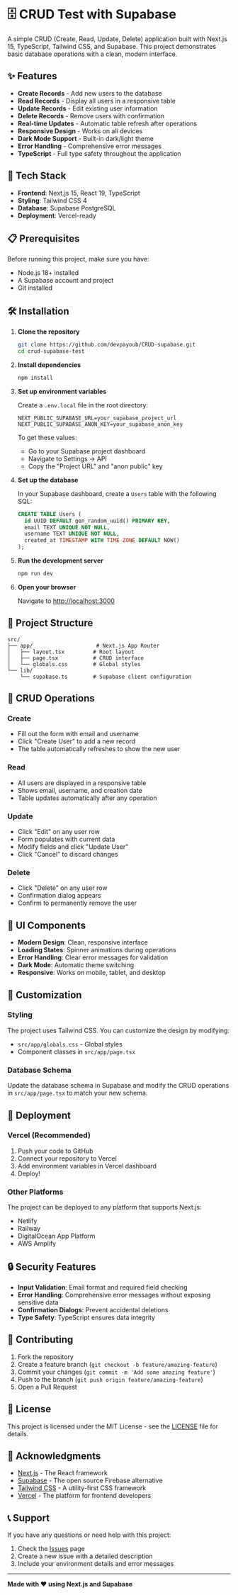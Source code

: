 # 🗄️ CRUD Test with Supabase

A simple CRUD (Create, Read, Update, Delete) application built with Next.js 15, TypeScript, Tailwind CSS, and Supabase. This project demonstrates basic database operations with a clean, modern interface.

## ✨ Features

- **Create Records** - Add new users to the database
- **Read Records** - Display all users in a responsive table
- **Update Records** - Edit existing user information
- **Delete Records** - Remove users with confirmation
- **Real-time Updates** - Automatic table refresh after operations
- **Responsive Design** - Works on all devices
- **Dark Mode Support** - Built-in dark/light theme
- **Error Handling** - Comprehensive error messages
- **TypeScript** - Full type safety throughout the application

## 🚀 Tech Stack

- **Frontend**: Next.js 15, React 19, TypeScript
- **Styling**: Tailwind CSS 4
- **Database**: Supabase PostgreSQL
- **Deployment**: Vercel-ready

## 📋 Prerequisites

Before running this project, make sure you have:

- Node.js 18+ installed
- A Supabase account and project
- Git installed

## 🛠️ Installation

1. **Clone the repository**
   ```bash
   git clone https://github.com/devpayoub/CRUD-supabase.git
   cd crud-supabase-test
   ```

2. **Install dependencies**
   ```bash
   npm install
   ```

3. **Set up environment variables**
   
   Create a `.env.local` file in the root directory:
   ```env
   NEXT_PUBLIC_SUPABASE_URL=your_supabase_project_url
   NEXT_PUBLIC_SUPABASE_ANON_KEY=your_supabase_anon_key
   ```

   To get these values:
   - Go to your Supabase project dashboard
   - Navigate to Settings → API
   - Copy the "Project URL" and "anon public" key

4. **Set up the database**

   In your Supabase dashboard, create a `Users` table with the following SQL:
   ```sql
   CREATE TABLE Users (
     id UUID DEFAULT gen_random_uuid() PRIMARY KEY,
     email TEXT UNIQUE NOT NULL,
     username TEXT UNIQUE NOT NULL,
     created_at TIMESTAMP WITH TIME ZONE DEFAULT NOW()
   );
   ```

5. **Run the development server**
   ```bash
   npm run dev
   ```

6. **Open your browser**
   
   Navigate to [http://localhost:3000](http://localhost:3000)

## 📁 Project Structure

```
src/
├── app/                    # Next.js App Router
│   ├── layout.tsx         # Root layout
│   ├── page.tsx           # CRUD interface
│   └── globals.css        # Global styles
└── lib/
    └── supabase.ts        # Supabase client configuration
```

## 🔄 CRUD Operations

### Create
- Fill out the form with email and username
- Click "Create User" to add a new record
- The table automatically refreshes to show the new user

### Read
- All users are displayed in a responsive table
- Shows email, username, and creation date
- Table updates automatically after any operation

### Update
- Click "Edit" on any user row
- Form populates with current data
- Modify fields and click "Update User"
- Click "Cancel" to discard changes

### Delete
- Click "Delete" on any user row
- Confirmation dialog appears
- Confirm to permanently remove the user

## 🎨 UI Components

- **Modern Design**: Clean, responsive interface
- **Loading States**: Spinner animations during operations
- **Error Handling**: Clear error messages for validation
- **Dark Mode**: Automatic theme switching
- **Responsive**: Works on mobile, tablet, and desktop

## 🔧 Customization

### Styling
The project uses Tailwind CSS. You can customize the design by modifying:
- `src/app/globals.css` - Global styles
- Component classes in `src/app/page.tsx`

### Database Schema
Update the database schema in Supabase and modify the CRUD operations in `src/app/page.tsx` to match your new schema.

## 🚀 Deployment

### Vercel (Recommended)
1. Push your code to GitHub
2. Connect your repository to Vercel
3. Add environment variables in Vercel dashboard
4. Deploy!

### Other Platforms
The project can be deployed to any platform that supports Next.js:
- Netlify
- Railway
- DigitalOcean App Platform
- AWS Amplify

## 🔒 Security Features

- **Input Validation**: Email format and required field checking
- **Error Handling**: Comprehensive error messages without exposing sensitive data
- **Confirmation Dialogs**: Prevent accidental deletions
- **Type Safety**: TypeScript ensures data integrity

## 🤝 Contributing

1. Fork the repository
2. Create a feature branch (`git checkout -b feature/amazing-feature`)
3. Commit your changes (`git commit -m 'Add some amazing feature'`)
4. Push to the branch (`git push origin feature/amazing-feature`)
5. Open a Pull Request

## 📝 License

This project is licensed under the MIT License - see the [LICENSE](LICENSE) file for details.

## 🙏 Acknowledgments

- [Next.js](https://nextjs.org/) - The React framework
- [Supabase](https://supabase.com/) - The open source Firebase alternative
- [Tailwind CSS](https://tailwindcss.com/) - A utility-first CSS framework
- [Vercel](https://vercel.com/) - The platform for frontend developers

## 📞 Support

If you have any questions or need help with this project:

1. Check the [Issues](https://github.com/devpayoub/CRUD-supabase/issues) page
2. Create a new issue with a detailed description
3. Include your environment details and error messages

---

**Made with ❤️ using Next.js and Supabase**
